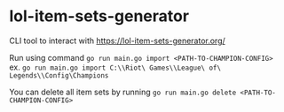# lol-item-sets-generator

CLI tool to interact with https://lol-item-sets-generator.org/

Run using command `go run main.go import <PATH-TO-CHAMPION-CONFIG>` <br>
ex. `go run main.go import C:\\Riot\ Games\\League\ of\ Legends\\Config\Champions` <br>

You can delete all item sets by running `go run main.go delete <PATH-TO-CHAMPION-CONFIG>` <br>

